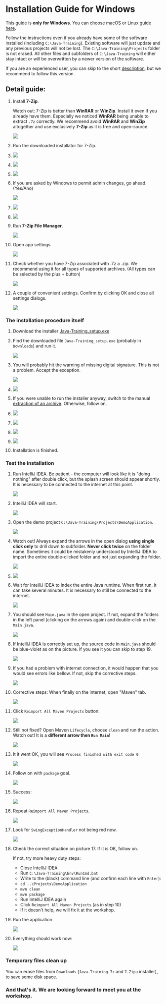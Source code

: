 Installation Guide for Windows
==============================

This guide is **only for Windows**.
You can choose macOS or Linux guide [here](../).

Follow the instructions even if you already have some of the software installed
(including `C:\Java-Training`). Existing software will just update and any previous projects will not be lost. The `C:\Java-Training\Projects` folder is not erased.
All other files and subfolders of `C:\Java-Training` will either stay intact or will be overwritten by a newer version of the software.


If you are an experienced user, you can skip to the short [description](advanced-eng.html),
but we recommend to follow this version.



Detail guide:
-------------

1.  Install **7-Zip**.

    Watch out: 7-Zip is better than **WinRAR** or **WinZip**.
    Install it even if you already have them.
    Especially we noticed **WinRAR** being unable to extract `.7z` correctly.
    We recommend avoid **WinRAR** and **WinZip** altogether and use exclusively **7-Zip** as it is free and open-source.

	![](img/img001.png)

3.  Run the downloaded installator for 7-Zip.

4.  ![](img/img002.png)

5.  ![](img/img003.png)

6.  ![](img/img004.png)

7. If you are asked by Windows to permit admin changes, go ahead. (Yes/Ano)

    ![](img/img005.png)

8.  ![](img/img006.png)

9. 	![](img/img007.png)

10. Run **7-Zip File Manager**.

    ![](img/img008.png)

11. Open app settings.

    ![](img/img009.png)

12.	Check whether you have 7-Zip associated with .7z a .zip. We recommend using it for all types of supported archives. (All types can be selected by the plus + button)

    ![](img/img010.png)

13.	A couple of convenient settings. Confirm by clicking OK and close all settings dialogs.

    ![](img/img011.png)



### The installation procedure itself

1.  Download the installer
    [Java-Training_setup.exe](https://github.com/czechitas/java-install/releases/download/2020-jaro/community/win/Java-Training_setup.exe)

2.  Find the downloaded file `Java-Training_setup.exe` (probably in
    `Downloads`) and run it.

    ![](img/img100.png)

3.  You will probably hit the warning of missing digital signature. This is not a problem. Accept the exception.

    ![](img/img101.png)

4.  ![](img/img102.png)

5.  If you were unable to run the installer anyway, switch to the manual [extraction of an archive](alternative-eng.html). Otherwise, follow on.

6.  ![](img/img103.png)

7.  ![](img/img104.png)

8.  ![](img/img105.png)

9.  ![](img/img106.png)

10. Installation is finished.



### <a id="test">Test the installation</a>

1.  Run IntelliJ IDEA. Be patient - the computer will look like it is "doing nothing" after double click, but the splash screen should appear shortly.
    It is necessary to be connected to the internet at this point.

    ![](img/img300.png)

2.  IntelliJ IDEA will start.

    ![](img/img303.png)

3.  Open the demo project `C:\Java-Training\Projects\DemoApplication`.

    ![](img/img304.png)

4.  Watch out! Always expand the arrows in the open dialog
    **using single click only**
    to drill down to subfolder.
    **Never click twice** on the folder name.
    Sometimes it could be mistakenly understood by IntelliJ IDEA to import the entire double-clicked folder and not just expanding the folder.

    ![](img/img305.png)

5.  ![](img/img306.png)

6.  Wait for IntelliJ IDEA to index the entire Java runtime.
    When first run, it can take several minutes.
    It is necessary to still be connected to the internet.

    ![](img/img307.png)

7.  You should see `Main.java` in the open project. If not, expand the folders in the left panel (clicking on the arrows again) and double-click on the `Main.java`.

    ![](img/img308.png)

8.  If IntelliJ IDEA is correctly set up, the source code in `Main.java`
    should be blue-violet as on the picture.
    If you see it you can skip to step 19.

    ![](img/img309.png)

9.  If you had a problem with internet connection, it would happen that you would see errors like bellow. If not, skip the corrective steps.

    ![](img/img310.png)

10. Corrective steps: When finally on the internet, open "Maven" tab.

    ![](img/img311.png)

11. Click `Reimport All Maven Projects` button.

    ![](img/img312.png)

12. Still not fixed? Open Maven `Lifecycle`, choose `clean` and run the action. Watch out! It is a **different arrow then `Run Main`**!

    ![](img/img313.png)

13. It it went OK, you will see `Process finished with exit code 0`

    ![](img/img314.png)

14. Follow on with `package` goal.

    ![](img/img315.png)

15. Success:

    ![](img/img316.png)

16. Repeat `Reimport All Maven Projects`.

    ![](img/img317.png)

17. Look for `SwingExceptionHandler` not being red now.

    ![](img/img318.png)

18. Check the correct situation on picture 17. If it is OK, follow on.

    If not, try more heavy duty steps:
    - Close IntelliJ IDEA
    - Run `C:\Java-Training\Env\RunCmd.bat`
    - Write to the (black) command line (and confirm each line with `Enter`):
    - `cd ..\Projects\DemoApplication`
    - `mvn clean`
    - `mvn package`
    - Run IntelliJ IDEA again
    - Click `Reimport All Maven Projects` (as in step 10)
    - If it doesn't help, we will fix it at the workshop.

19. Run the application

    ![](img/img319.png)

20. Everything should work now:

    ![](img/img321.png)



### Temporary files clean up

You can erase files from `Downloads` (`Java-Training.7z` and `7-Zipu` installer), to save some disk space.



### And that's it. We are looking forward to meet you at the workshop.
